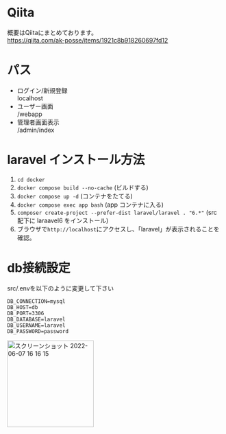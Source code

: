 # Qiita
概要はQiitaにまとめております。  
https://qiita.com/ak-posse/items/1921c8b918260697fd12

# パス
- ログイン/新規登録 <br>
localhost 
- ユーザー画面 <br>
/webapp
- 管理者画面表示 <br>
/admin/index




# laravel インストール方法

1. `cd docker`
2. `docker compose build --no-cache` (ビルドする)
3. `docker compose up -d` (コンテナをたてる)
4. `docker compose exec app bash` (app コンテナに入る)
5. `composer create-project --prefer-dist laravel/laravel . "6.*"` (src 配下に laraavel6 をインストール)
6. ブラウザで`http://localhost`にアクセスし、「laravel」が表示されることを確認。

# db接続設定
src/.envを以下のように変更して下さい
```
DB_CONNECTION=mysql
DB_HOST=db
DB_PORT=3306
DB_DATABASE=laravel
DB_USERNAME=laravel
DB_PASSWORD=password
```
<img width="202" alt="スクリーンショット 2022-06-07 16 16 15" src="https://user-images.githubusercontent.com/74942852/172319499-e9457712-e1c6-4f3b-aa64-53a748b39d1a.png">



